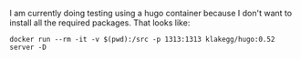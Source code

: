 I am currently doing testing using a hugo container because I don't want to install all the required packages.  That looks like:

~~~
docker run --rm -it -v $(pwd):/src -p 1313:1313 klakegg/hugo:0.52 server -D
~~~
